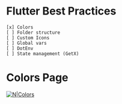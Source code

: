 # Flutter Best Practices

    [x] Colors
    [ ] Folder structure
    [ ] Custom Icons
    [ ] Global vars
    [ ] DotEnv
    [ ] State management (GetX)

# Colors Page

[![N|Colors](https://raw.githubusercontent.com/luiggibcn/flutter-best-practices/colors/screenshots/colors.png)](https://github.com/luiggibcn/flutter-best-practices/tree/colors)